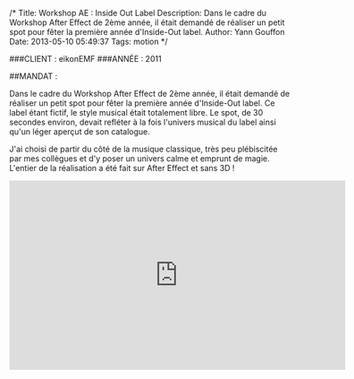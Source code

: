 /*
Title: Workshop AE : Inside Out Label
Description: Dans le cadre du Workshop After Effect de 2ème année, il était demandé de réaliser un petit spot pour fêter la première année d'Inside-Out label.
Author: Yann Gouffon
Date: 2013-05-10 05:49:37
Tags: motion
*/

###CLIENT : eikonEMF
###ANNÉE : 2011

##MANDAT :

Dans le cadre du Workshop After Effect de 2ème année, il était demandé de réaliser un petit spot pour fêter la première année d'Inside-Out label. Ce label étant fictif, le style musical était totalement libre. Le spot, de 30 secondes environ, devait refléter à la fois l'univers musical du label ainsi qu'un léger aperçut de son catalogue.

J'ai choisi de partir du côté de la musique classique, très peu plébiscitée par mes collègues et d'y poser un univers calme et emprunt de magie. L'entier de la réalisation a été fait sur After Effect et sans 3D ! 

<iframe width="601" height="338" frameborder="0" allowfullscreen="" mozallowfullscreen="" webkitallowfullscreen="" src="http://player.vimeo.com/video/34771951?title=0&amp;byline=0&amp;portrait=0&amp;color=2d95e3"></iframe>